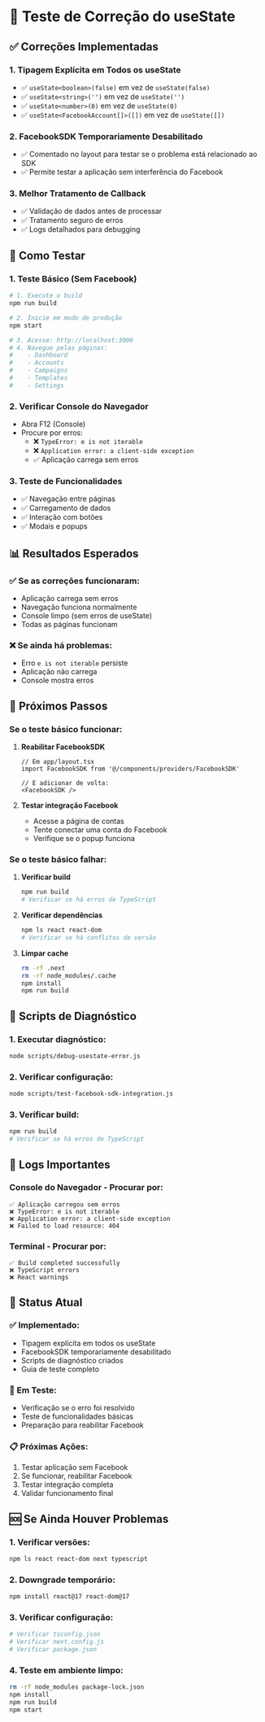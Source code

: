 # 🧪 Teste de Correção do useState

## ✅ **Correções Implementadas**

### **1. Tipagem Explícita em Todos os useState**
- ✅ `useState<boolean>(false)` em vez de `useState(false)`
- ✅ `useState<string>('')` em vez de `useState('')`
- ✅ `useState<number>(0)` em vez de `useState(0)`
- ✅ `useState<FacebookAccount[]>([])` em vez de `useState([])`

### **2. FacebookSDK Temporariamente Desabilitado**
- ✅ Comentado no layout para testar se o problema está relacionado ao SDK
- ✅ Permite testar a aplicação sem interferência do Facebook

### **3. Melhor Tratamento de Callback**
- ✅ Validação de dados antes de processar
- ✅ Tratamento seguro de erros
- ✅ Logs detalhados para debugging

## 🧪 **Como Testar**

### **1. Teste Básico (Sem Facebook)**
```bash
# 1. Execute o build
npm run build

# 2. Inicie em modo de produção
npm start

# 3. Acesse: http://localhost:3000
# 4. Navegue pelas páginas:
#    - Dashboard
#    - Accounts
#    - Campaigns
#    - Templates
#    - Settings
```

### **2. Verificar Console do Navegador**
- Abra F12 (Console)
- Procure por erros:
  - ❌ `TypeError: e is not iterable`
  - ❌ `Application error: a client-side exception`
  - ✅ Aplicação carrega sem erros

### **3. Teste de Funcionalidades**
- ✅ Navegação entre páginas
- ✅ Carregamento de dados
- ✅ Interação com botões
- ✅ Modais e popups

## 📊 **Resultados Esperados**

### **✅ Se as correções funcionaram:**
- Aplicação carrega sem erros
- Navegação funciona normalmente
- Console limpo (sem erros de useState)
- Todas as páginas funcionam

### **❌ Se ainda há problemas:**
- Erro `e is not iterable` persiste
- Aplicação não carrega
- Console mostra erros

## 🔧 **Próximos Passos**

### **Se o teste básico funcionar:**
1. **Reabilitar FacebookSDK**
   ```tsx
   // Em app/layout.tsx
   import FacebookSDK from '@/components/providers/FacebookSDK'
   
   // E adicionar de volta:
   <FacebookSDK />
   ```

2. **Testar integração Facebook**
   - Acesse a página de contas
   - Tente conectar uma conta do Facebook
   - Verifique se o popup funciona

### **Se o teste básico falhar:**
1. **Verificar build**
   ```bash
   npm run build
   # Verificar se há erros de TypeScript
   ```

2. **Verificar dependências**
   ```bash
   npm ls react react-dom
   # Verificar se há conflitos de versão
   ```

3. **Limpar cache**
   ```bash
   rm -rf .next
   rm -rf node_modules/.cache
   npm install
   npm run build
   ```

## 🎯 **Scripts de Diagnóstico**

### **1. Executar diagnóstico:**
```bash
node scripts/debug-usestate-error.js
```

### **2. Verificar configuração:**
```bash
node scripts/test-facebook-sdk-integration.js
```

### **3. Verificar build:**
```bash
npm run build
# Verificar se há erros de TypeScript
```

## 📝 **Logs Importantes**

### **Console do Navegador - Procurar por:**
```
✅ Aplicação carregou sem erros
❌ TypeError: e is not iterable
❌ Application error: a client-side exception
❌ Failed to load resource: 404
```

### **Terminal - Procurar por:**
```
✅ Build completed successfully
❌ TypeScript errors
❌ React warnings
```

## 🚀 **Status Atual**

### **✅ Implementado:**
- Tipagem explícita em todos os useState
- FacebookSDK temporariamente desabilitado
- Scripts de diagnóstico criados
- Guia de teste completo

### **🔄 Em Teste:**
- Verificação se o erro foi resolvido
- Teste de funcionalidades básicas
- Preparação para reabilitar Facebook

### **📋 Próximas Ações:**
1. Testar aplicação sem Facebook
2. Se funcionar, reabilitar Facebook
3. Testar integração completa
4. Validar funcionamento final

## 🆘 **Se Ainda Houver Problemas**

### **1. Verificar versões:**
```bash
npm ls react react-dom next typescript
```

### **2. Downgrade temporário:**
```bash
npm install react@17 react-dom@17
```

### **3. Verificar configuração:**
```bash
# Verificar tsconfig.json
# Verificar next.config.js
# Verificar package.json
```

### **4. Teste em ambiente limpo:**
```bash
rm -rf node_modules package-lock.json
npm install
npm run build
npm start
``` 